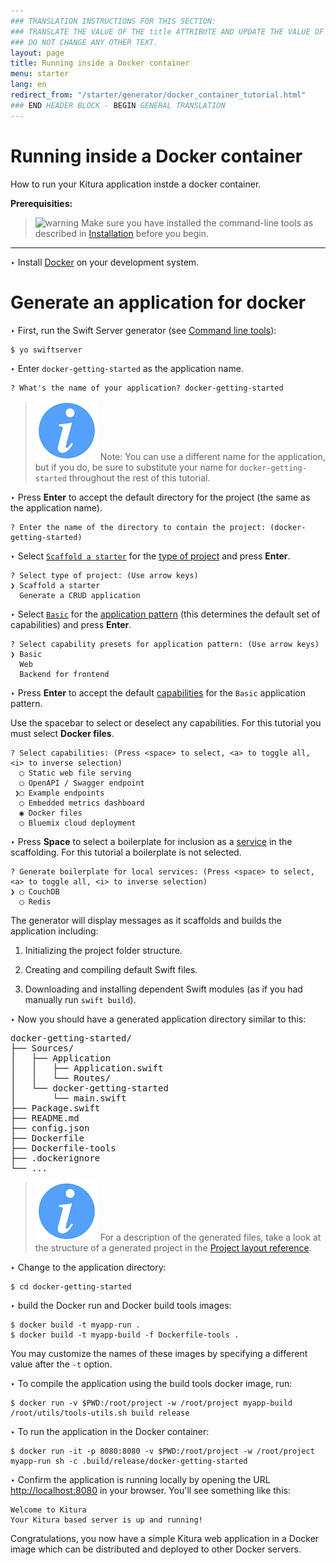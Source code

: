 ```yaml
---
### TRANSLATION INSTRUCTIONS FOR THIS SECTION:
### TRANSLATE THE VALUE OF THE title ATTRIBUTE AND UPDATE THE VALUE OF THE lang ATTRIBUTE.
### DO NOT CHANGE ANY OTHER TEXT.
layout: page
title: Running inside a Docker container
menu: starter
lang: en
redirect_from: "/starter/generator/docker_container_tutorial.html"
### END HEADER BLOCK - BEGIN GENERAL TRANSLATION
---
```


<div class="titleBlock">
	<h1>Running inside a Docker container</h1>
	<p>How to run your Kitura application instde a docker container.</p>
</div>

**Prerequisities:**

> ![warning] Make sure you have installed the command-line tools as described in
> [Installation](installation.html) before you begin.

---

<span class="arrow">&#8227;</span> Install [Docker](http://www.docker.com/products/docker) on your development system.

# Generate an application for docker

<span class="arrow">&#8227;</span> First, run the Swift Server generator (see [Command line tools](command_line_tools.html)):

    $ yo swiftserver

<span class="arrow">&#8227;</span> Enter `docker-getting-started` as the application name.

    ? What's the name of your application? docker-getting-started

> ![info] Note: You can use a different name for the application, but if you do, be sure to substitute your name for `docker-getting-started` throughout the rest of this tutorial.

<span class="arrow">&#8227;</span> Press **Enter** to accept the default directory for the project (the same as the application name).

    ? Enter the name of the directory to contain the project: (docker-getting-started)

<span class="arrow">&#8227;</span> Select [`Scaffold a starter`](prompts.html#scaffold) for the [type of project](prompts.html#project-type) and press **Enter**.

```
? Select type of project: (Use arrow keys)
❯ Scaffold a starter
  Generate a CRUD application
```

<span class="arrow">&#8227;</span> Select [`Basic`](prompts.html#web-pattern) for the [application pattern](prompts.html#application-pattern) (this determines the default set of capabilities) and press **Enter**.

```
? Select capability presets for application pattern: (Use arrow keys)
❯ Basic
  Web
  Backend for frontend
```

<span class="arrow">&#8227;</span> Press **Enter** to accept the default [capabilities](prompts.html#capabilities) for the `Basic` application pattern.

Use the spacebar to select or deselect any capabilities. For this tutorial you must select **Docker files**.

```
? Select capabilities: (Press <space> to select, <a> to toggle all, <i> to inverse selection)
  ◯ Static web file serving
  ◯ OpenAPI / Swagger endpoint
 ❯◯ Example endpoints
  ◯ Embedded metrics dashboard
  ◉ Docker files
  ◯ Bluemix cloud deployment
```

<span class="arrow">&#8227;</span> Press **Space** to select a boilerplate for inclusion as a [service](prompts.html#services) in the scaffolding. For this tutorial a boilerplate is not selected.

```
? Generate boilerplate for local services: (Press <space> to select, <a> to toggle all, <i> to inverse selection)
❯ ◯ CouchDB
  ◯ Redis
```

The generator will display messages as it scaffolds and builds the application including:

1.  Initializing the project folder structure.

1.  Creating and compiling default Swift files.

1.  Downloading and installing dependent Swift modules (as if you had manually run `swift build`).

<span class="arrow">&#8227;</span> Now you should have a generated application directory similar to this:
<pre>
docker-getting-started/
├── Sources/
│   ├── Application
│   │   ├── Application.swift
│   │   └── Routes/
│   └── docker-getting-started
│       └── main.swift
├── Package.swift
├── README.md
├── config.json
├── Dockerfile
├── Dockerfile-tools
├── .dockerignore
└── ...
</pre>

> ![info] For a description of the generated files, take a look at the structure of a generated project in the [Project layout reference](project_layout_reference.html).

<span class="arrow">&#8227;</span> Change to the application directory:

    $ cd docker-getting-started

<span class="arrow">&#8227;</span> build the Docker run and Docker build tools images:

```
$ docker build -t myapp-run .
$ docker build -t myapp-build -f Dockerfile-tools .
```

You may customize the names of these images by specifying a different value after the `-t` option.

<span class="arrow">&#8227;</span> To compile the application using the build tools docker image, run:

```
$ docker run -v $PWD:/root/project -w /root/project myapp-build /root/utils/tools-utils.sh build release
```

<span class="arrow">&#8227;</span> To run the application in the Docker container:

```
$ docker run -it -p 8080:8080 -v $PWD:/root/project -w /root/project myapp-run sh -c .build/release/docker-getting-started
```

<span class="arrow">&#8227;</span> Confirm the application is running locally by opening the URL
[http://localhost:8080](http://localhost:8080) in your browser. You'll see something like this:

    Welcome to Kitura
    Your Kitura based server is up and running!

Congratulations, you now have a simple Kitura web application in a Docker image which can be distributed and deployed to other Docker servers.

[info]: ../../../assets/info-blue.png
[tip]: ../../../assets/lightbulb-yellow.png
[warning]: ../../../assets/warning-red.png
